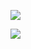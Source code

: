 ![](https://i.postimg.cc/MG5H9x7X/image-2024-05-24-202017305.png)

![](https://i.postimg.cc/mDqbnrtZ/image-2024-05-24-202038814.png)

